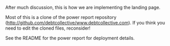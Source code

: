 After much discussion, this is how we are implementing the landing page.

Most of this is a clone of the power report repository (http://github.com/debtcollective/www.debtcollective.com).
If you think you need to edit the cloned files, reconsider!

See the README for the power report for deployment details.